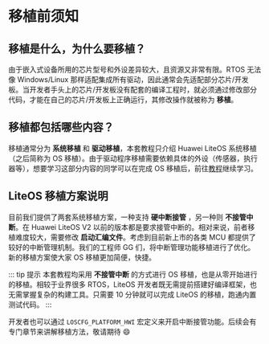 # 移植前须知

## 移植是什么，为什么要移植？

由于嵌入式设备所用的芯片型号和外设差异较大，且资源又非常有限。RTOS 无法像 Windows/Linux 那样适配集成所有驱动，因此通常会先适配部分芯片/开发板。当开发者手头上的芯片/开发板没有配套的编译工程时，就必须通过修改部分代码，才能在自己的芯片/开发板上正确运行，其修改操作就被称为 **移植**。

## 移植都包括哪些内容？

移植通常分为 **系统移植** 和 **驱动移植**，本套教程只介绍 Huawei LiteOS 系统移植（之后简称为 OS 移植）。由于驱动程序移植需要依赖具体的外设（传感器，执行器等），想要学习这部分内容的同学可以在完成 OS 移植后，前往[教程](../tutorials/scene/temp-hum.md)继续学习。

## LiteOS 移植方案说明

目前我们提供了两套系统移植方案，一种支持 **硬中断接管** ，另一种则 **不接管中断**。在 Huawei LiteOS V2 以前的版本都是要求接管中断的。相对来说，前者移植难度较大，需要修改 **启动汇编文件**。考虑到目前新上市的各类 MCU 都提供了较好的中断管理机制。我们的工程师 GG 们，将中断管理功能移植进行了优化。新的移植方案使大家 OS 移植更加简便，快捷。

::: tip 提示
本套教程均采用 **不接管中断** 的方式进行 OS 移植，也是从零开始进行的移植。相较于业界很多 RTOS，LiteOS 开发者既无需提前搭建好编译框架，也无需掌握复杂的构建工具。只需要 10 分钟就可以完成 LiteOS 的移植，跑通内置测试代码。
:::

开发者也可以通过 `LOSCFG_PLATFORM_HWI` 宏定义来开启中断接管功能。后续会有专门章节来讲解移植方法，敬请期待 :smile: